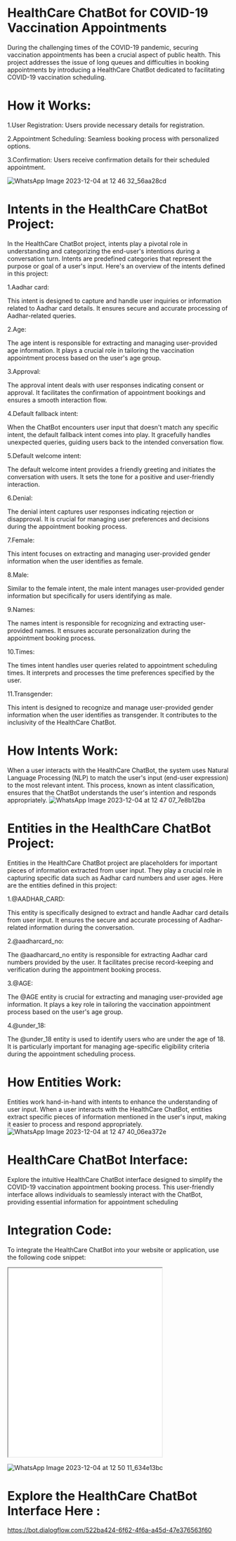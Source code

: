 # HealthCare ChatBot for COVID-19 Vaccination Appointments

During the challenging times of the COVID-19 pandemic, securing vaccination appointments has been a crucial aspect of public health. This project addresses the issue of long queues and difficulties in booking appointments by introducing a HealthCare ChatBot dedicated to facilitating COVID-19 vaccination scheduling.

# How it Works:

1.User Registration: Users provide necessary details for registration.

2.Appointment Scheduling: Seamless booking process with personalized options.

3.Confirmation: Users receive confirmation details for their scheduled appointment.


![WhatsApp Image 2023-12-04 at 12 46 32_56aa28cd](https://github.com/ShaikSameehaTabassum/HealthCare_ChatBot-Using-DiagflowEssentials/assets/83460032/c6f0adf9-ace2-4859-a3c4-c2e7e81d6955)

# Intents in the HealthCare ChatBot Project:
In the HealthCare ChatBot project, intents play a pivotal role in understanding and categorizing the end-user's intentions during a conversation turn. Intents are predefined categories that represent the purpose or goal of a user's input. Here's an overview of the intents defined in this project:

1.Aadhar card:

This intent is designed to capture and handle user inquiries or information related to Aadhar card details. It ensures secure and accurate processing of Aadhar-related queries.

2.Age:

The age intent is responsible for extracting and managing user-provided age information. It plays a crucial role in tailoring the vaccination appointment process based on the user's age group.

3.Approval:

The approval intent deals with user responses indicating consent or approval. It facilitates the confirmation of appointment bookings and ensures a smooth interaction flow.

4.Default fallback intent:

When the ChatBot encounters user input that doesn't match any specific intent, the default fallback intent comes into play. It gracefully handles unexpected queries, guiding users back to the intended conversation flow.

5.Default welcome intent:

The default welcome intent provides a friendly greeting and initiates the conversation with users. It sets the tone for a positive and user-friendly interaction.

6.Denial:

The denial intent captures user responses indicating rejection or disapproval. It is crucial for managing user preferences and decisions during the appointment booking process.

7.Female:

This intent focuses on extracting and managing user-provided gender information when the user identifies as female.

8.Male:

Similar to the female intent, the male intent manages user-provided gender information but specifically for users identifying as male.

9.Names:

The names intent is responsible for recognizing and extracting user-provided names. It ensures accurate personalization during the appointment booking process.

10.Times:

The times intent handles user queries related to appointment scheduling times. It interprets and processes the time preferences specified by the user.

11.Transgender:

This intent is designed to recognize and manage user-provided gender information when the user identifies as transgender. It contributes to the inclusivity of the HealthCare ChatBot.

# How Intents Work:

When a user interacts with the HealthCare ChatBot, the system uses Natural Language Processing (NLP) to match the user's input (end-user expression) to the most relevant intent. This process, known as intent classification, ensures that the ChatBot understands the user's intention and responds appropriately.
![WhatsApp Image 2023-12-04 at 12 47 07_7e8b12ba](https://github.com/ShaikSameehaTabassum/HealthCare_ChatBot-Using-DiagflowEssentials/assets/83460032/02a96465-d748-47c4-8541-e880360a92e8)

# Entities in the HealthCare ChatBot Project:

Entities in the HealthCare ChatBot project are placeholders for important pieces of information extracted from user input. They play a crucial role in capturing specific data such as Aadhar card numbers and user ages. Here are the entities defined in this project:

1.@AADHAR_CARD:

This entity is specifically designed to extract and handle Aadhar card details from user input. It ensures the secure and accurate processing of Aadhar-related information during the conversation.

2.@aadharcard_no:

The @aadharcard_no entity is responsible for extracting Aadhar card numbers provided by the user. It facilitates precise record-keeping and verification during the appointment booking process.

3.@AGE:

The @AGE entity is crucial for extracting and managing user-provided age information. It plays a key role in tailoring the vaccination appointment process based on the user's age group.

4.@under_18:

The @under_18 entity is used to identify users who are under the age of 18. It is particularly important for managing age-specific eligibility criteria during the appointment scheduling process.

# How Entities Work:

Entities work hand-in-hand with intents to enhance the understanding of user input. When a user interacts with the HealthCare ChatBot, entities extract specific pieces of information mentioned in the user's input, making it easier to process and respond appropriately.
![WhatsApp Image 2023-12-04 at 12 47 40_06ea372e](https://github.com/ShaikSameehaTabassum/HealthCare_ChatBot-Using-DiagflowEssentials/assets/83460032/cb640ba8-d053-4566-8807-43089d86a535)

# HealthCare ChatBot Interface:

Explore the intuitive HealthCare ChatBot interface designed to simplify the COVID-19 vaccination appointment booking process. This user-friendly interface allows individuals to seamlessly interact with the ChatBot, providing essential information for appointment scheduling

# Integration Code:

To integrate the HealthCare ChatBot into your website or application, use the following code snippet:

<iframe width="350" height="430" allow="microphone;" src="http s://console.dialogflow.com/api-client/demo/embedded/522ba424-6 f62-4f6a-a45d-47e376563f60"></iframe>

![WhatsApp Image 2023-12-04 at 12 50 11_634e13bc](https://github.com/ShaikSameehaTabassum/HealthCare_ChatBot-Using-DiagflowEssentials/assets/83460032/add6bcc3-d20f-402e-9631-48373a4e9eed)

# Explore the HealthCare ChatBot Interface Here :

https://bot.dialogflow.com/522ba424-6f62-4f6a-a45d-47e376563f60

